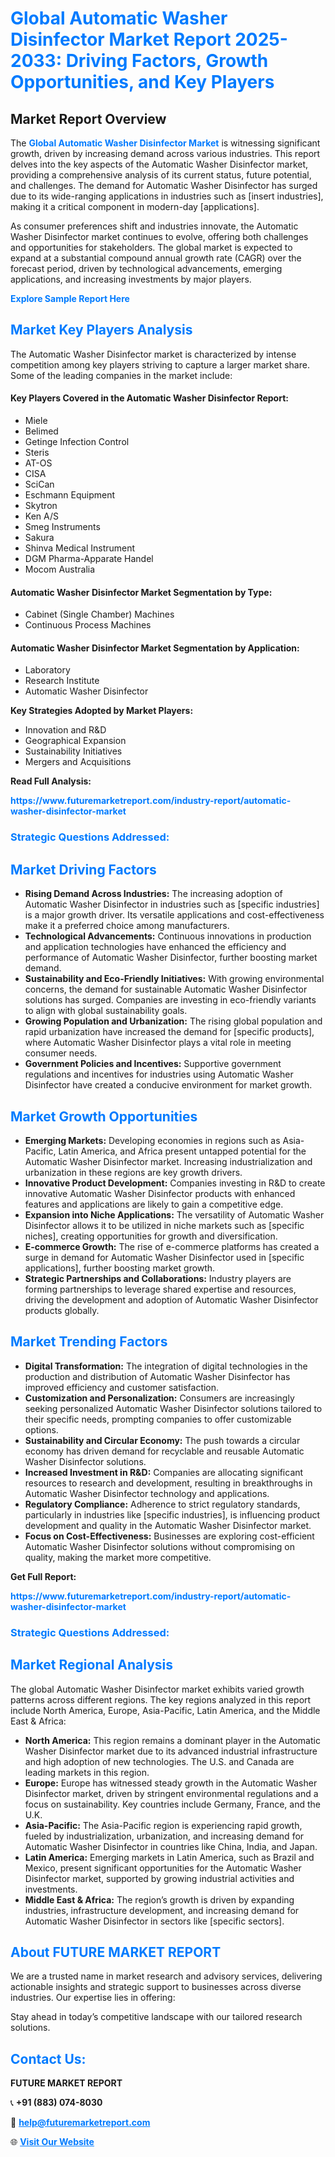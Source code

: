 <h1 style="color: #007BFF;">Global Automatic Washer Disinfector Market Report 2025-2033: Driving Factors, Growth Opportunities, and Key Players</h1>

<section id="overview">
<h2>Market Report Overview</h2>
<p>The <a href="https://www.futuremarketreport.com/industry-report/automatic-washer-disinfector-market" style="color: #007BFF; text-decoration: none;"><strong>Global Automatic Washer Disinfector Market</strong></a> is witnessing significant growth, driven by increasing demand across various industries. This report delves into the key aspects of the Automatic Washer Disinfector market, providing a comprehensive analysis of its current status, future potential, and challenges. The demand for Automatic Washer Disinfector has surged due to its wide-ranging applications in industries such as [insert industries], making it a critical component in modern-day [applications].</p>
<p>As consumer preferences shift and industries innovate, the Automatic Washer Disinfector market continues to evolve, offering both challenges and opportunities for stakeholders. The global market is expected to expand at a substantial compound annual growth rate (CAGR) over the forecast period, driven by technological advancements, emerging applications, and increasing investments by major players.</p>
</section>

<section id="overview">
<p><a href="https://www.futuremarketreport.com/request-sample/reportId=123949" style="color: #007BFF; text-decoration: none;"><strong>Explore Sample Report Here</strong></a></p>
</section>

<section id="key-players">
<h2 style="color: #007BFF;">Market Key Players Analysis</h2>
<p>The Automatic Washer Disinfector market is characterized by intense competition among key players striving to capture a larger market share. Some of the leading companies in the market include:</p>
<h4>Key Players Covered in the Automatic Washer Disinfector Report:</h4>
<ul><li>Miele</li><li>Belimed</li><li>Getinge Infection Control</li><li>Steris</li><li>AT-OS</li><li>CISA</li><li>SciCan</li><li>Eschmann Equipment</li><li>Skytron</li><li>Ken A/S</li><li>Smeg Instruments</li><li>Sakura</li><li>Shinva Medical Instrument</li><li>DGM Pharma-Apparate Handel</li><li>Mocom Australia</li></ul>
<h4>Automatic Washer Disinfector Market Segmentation by Type:</h4>
<ul><li>Cabinet (Single Chamber) Machines</li><li>Continuous Process Machines</li></ul>

<h4>Automatic Washer Disinfector Market Segmentation by Application:</h4>
<ul><li>Laboratory</li><li>Research Institute</li><li>Automatic Washer Disinfector</li></ul>
<p><strong>Key Strategies Adopted by Market Players:</strong></p>
<ul>
<li>Innovation and R&D</li>
<li>Geographical Expansion</li>
<li>Sustainability Initiatives</li>
<li>Mergers and Acquisitions</li>
</ul>
</section>

<section>
<p><strong>Read Full Analysis: </strong></p><a href="https://www.futuremarketreport.com/industry-report/automatic-washer-disinfector-market" style="color: #007BFF; text-decoration: none;"><strong>https://www.futuremarketreport.com/industry-report/automatic-washer-disinfector-market</strong></a>
<h3 style="color: #007BFF;">Strategic Questions Addressed:</h3>
</section>

<section id="driving-factors">
<h2 style="color: #007BFF;">Market Driving Factors</h2>
<ul>
<li><strong>Rising Demand Across Industries:</strong> The increasing adoption of Automatic Washer Disinfector in industries such as [specific industries] is a major growth driver. Its versatile applications and cost-effectiveness make it a preferred choice among manufacturers.</li>
<li><strong>Technological Advancements:</strong> Continuous innovations in production and application technologies have enhanced the efficiency and performance of Automatic Washer Disinfector, further boosting market demand.</li>
<li><strong>Sustainability and Eco-Friendly Initiatives:</strong> With growing environmental concerns, the demand for sustainable Automatic Washer Disinfector solutions has surged. Companies are investing in eco-friendly variants to align with global sustainability goals.</li>
<li><strong>Growing Population and Urbanization:</strong> The rising global population and rapid urbanization have increased the demand for [specific products], where Automatic Washer Disinfector plays a vital role in meeting consumer needs.</li>
<li><strong>Government Policies and Incentives:</strong> Supportive government regulations and incentives for industries using Automatic Washer Disinfector have created a conducive environment for market growth.</li>
</ul>
</section>

<section id="growth-opportunities">
<h2 style="color: #007BFF;">Market Growth Opportunities</h2>
<ul>
<li><strong>Emerging Markets:</strong> Developing economies in regions such as Asia-Pacific, Latin America, and Africa present untapped potential for the Automatic Washer Disinfector market. Increasing industrialization and urbanization in these regions are key growth drivers.</li>
<li><strong>Innovative Product Development:</strong> Companies investing in R&D to create innovative Automatic Washer Disinfector products with enhanced features and applications are likely to gain a competitive edge.</li>
<li><strong>Expansion into Niche Applications:</strong> The versatility of Automatic Washer Disinfector allows it to be utilized in niche markets such as [specific niches], creating opportunities for growth and diversification.</li>
<li><strong>E-commerce Growth:</strong> The rise of e-commerce platforms has created a surge in demand for Automatic Washer Disinfector used in [specific applications], further boosting market growth.</li>
<li><strong>Strategic Partnerships and Collaborations:</strong> Industry players are forming partnerships to leverage shared expertise and resources, driving the development and adoption of Automatic Washer Disinfector products globally.</li>
</ul>
</section>

<section id="trending-factors">
<h2 style="color: #007BFF;">Market Trending Factors</h2>
<ul>
<li><strong>Digital Transformation:</strong> The integration of digital technologies in the production and distribution of Automatic Washer Disinfector has improved efficiency and customer satisfaction.</li>
<li><strong>Customization and Personalization:</strong> Consumers are increasingly seeking personalized Automatic Washer Disinfector solutions tailored to their specific needs, prompting companies to offer customizable options.</li>
<li><strong>Sustainability and Circular Economy:</strong> The push towards a circular economy has driven demand for recyclable and reusable Automatic Washer Disinfector solutions.</li>
<li><strong>Increased Investment in R&D:</strong> Companies are allocating significant resources to research and development, resulting in breakthroughs in Automatic Washer Disinfector technology and applications.</li>
<li><strong>Regulatory Compliance:</strong> Adherence to strict regulatory standards, particularly in industries like [specific industries], is influencing product development and quality in the Automatic Washer Disinfector market.</li>
<li><strong>Focus on Cost-Effectiveness:</strong> Businesses are exploring cost-efficient Automatic Washer Disinfector solutions without compromising on quality, making the market more competitive.</li>
</ul>
</section>

<section>
<p><strong>Get Full Report: </strong></p><a href="https://www.futuremarketreport.com/industry-report/automatic-washer-disinfector-market" style="color: #007BFF; text-decoration: none;"><strong>https://www.futuremarketreport.com/industry-report/automatic-washer-disinfector-market</strong></a>
<h3 style="color: #007BFF;">Strategic Questions Addressed:</h3>
</section>


<section id="regional-analysis">
<h2 style="color: #007BFF;">Market Regional Analysis</h2>
<p>The global Automatic Washer Disinfector market exhibits varied growth patterns across different regions. The key regions analyzed in this report include North America, Europe, Asia-Pacific, Latin America, and the Middle East & Africa:</p>
<ul>
<li><strong>North America:</strong> This region remains a dominant player in the Automatic Washer Disinfector market due to its advanced industrial infrastructure and high adoption of new technologies. The U.S. and Canada are leading markets in this region.</li>
<li><strong>Europe:</strong> Europe has witnessed steady growth in the Automatic Washer Disinfector market, driven by stringent environmental regulations and a focus on sustainability. Key countries include Germany, France, and the U.K.</li>
<li><strong>Asia-Pacific:</strong> The Asia-Pacific region is experiencing rapid growth, fueled by industrialization, urbanization, and increasing demand for Automatic Washer Disinfector in countries like China, India, and Japan.</li>
<li><strong>Latin America:</strong> Emerging markets in Latin America, such as Brazil and Mexico, present significant opportunities for the Automatic Washer Disinfector market, supported by growing industrial activities and investments.</li>
<li><strong>Middle East & Africa:</strong> The region’s growth is driven by expanding industries, infrastructure development, and increasing demand for Automatic Washer Disinfector in sectors like [specific sectors].</li>
</ul>
</section>

<footer>
<h2 style="color: #007BFF;">About FUTURE MARKET REPORT</h2>
<p>We are a trusted name in market research and advisory services, delivering actionable insights and strategic support to businesses across diverse industries. Our expertise lies in offering:</p>

<p>Stay ahead in today’s competitive landscape with our tailored research solutions.</p>

<h2 style="color: #007BFF;">Contact Us:</h2>
<p><strong>FUTURE MARKET REPORT</strong></p>
<p>📞 <strong>+91 (883) 074-8030</strong></p>
<p>📧 <strong><a href="mailto:help@futuremarketreport.com" style="color: #007BFF;">help@futuremarketreport.com</a></strong></p>
<p>🌐 <strong><a href="https://www.futuremarketreport.com/" style="color: #007BFF;">Visit Our Website</a></strong></p>
</footer>